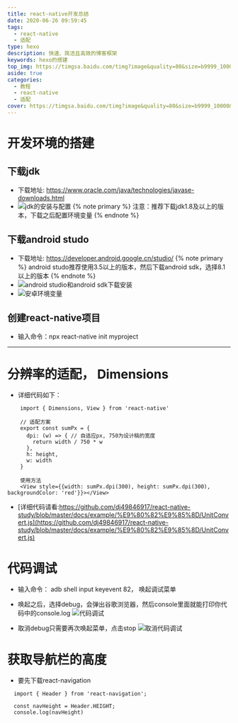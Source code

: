 ```yaml
---
title: react-native开发总结
date: 2020-06-26 09:59:45
tags: 
  - react-native
  - 适配
type: hexo                                                                         # 标签、分类和友情链接三個页面需要配置(必填)
description: 快速、简洁且高效的博客框架                                                            # 描述
keywords: hexo的搭建                                                                       # 关键词，便于搜索
top_img: https://timgsa.baidu.com/timg?image&quality=80&size=b9999_10000&sec=1593147695326&di=534e080eedb76452ae129c102cd04798&imgtype=0&src=http%3A%2F%2Fimg.mp.itc.cn%2Fq_mini%2Cc_zoom%2Cw_640%2Fupload%2F20161228%2Fb2da1d0b3e1247d9b570eea5a531fa52_th.jpg             # 文章的顶部图片
aside: true                                                                         # 展示文章侧边栏(默认为true)
categories: 
  - 教程
  - react-native                                                                 # 文章标签
  - 适配
cover: https://timgsa.baidu.com/timg?image&quality=80&size=b9999_10000&sec=1593147695326&di=534e080eedb76452ae129c102cd04798&imgtype=0&src=http%3A%2F%2Fimg.mp.itc.cn%2Fq_mini%2Cc_zoom%2Cw_640%2Fupload%2F20161228%2Fb2da1d0b3e1247d9b570eea5a531fa52_th.jpg                 # 文章的缩略图（用在首页）
---
```


# 开发环境的搭建
## 下载jdk
  * 下载地址: https://www.oracle.com/java/technologies/javase-downloads.html
  * ![jdk的安装与配置](/images/reactNative/images/jdk安装及配置.jpg)
  {% note primary %}
    注意：推荐下载jdk1.8及以上的版本，下载之后配置环境变量
  {% endnote %}

## 下载android studo
  * 下载地址: https://developer.android.google.cn/studio/
  {% note primary %}
    android studo推荐使用3.5以上的版本，然后下载android sdk，选择8.1以上的版本
  {% endnote %}
  * ![android studio和android sdk下载安装](/images/reactNative/images/androidstudio环境搭建.jpg)
  * ![安卓环境变量](/images/reactNative/images/android环境变量.jpg)
  
## 创建react-native项目
  * 输入命令：npx react-native init myproject

***

# 分辨率的适配， Dimensions
  * 详细代码如下：
  ```
      import { Dimensions, View } from 'react-native'

      // 适配方案
      export const sumPx = {
        dpi: (w) => { // 自适应px, 750为设计稿的宽度
          return width / 750 * w
        },
        h: height,
        w: width
      }

      使用方法
      <View style={{width: sumPx.dpi(300), height: sumPx.dpi(300), backgroundColor: 'red'}}></View>
  ```
  * [详细代码请看:https://github.com/dj49846917/react-native-study/blob/master/docs/example/%E9%80%82%E9%85%8D/UnitConvert.js](https://github.com/dj49846917/react-native-study/blob/master/docs/example/%E9%80%82%E9%85%8D/UnitConvert.js)

# 代码调试
  * 输入命令： adb shell input keyevent 82， 唤起调试菜单
    
  * 唤起之后，选择debug，会弹出谷歌浏览器，然后console里面就能打印你代码中的console.log
    ![代码调试](/images/reactNative/images/代码调试.jpg)
    
  * 取消debug只需要再次唤起菜单，点击stop
    ![取消代码调试](/images/reactNative/images/取消代码调试.jpg)

# 获取导航栏的高度
  * 要先下载react-navigation

```
  import { Header } from 'react-navigation';

  const navHeight = Header.HEIGHT;
  console.log(navHeight)
```
